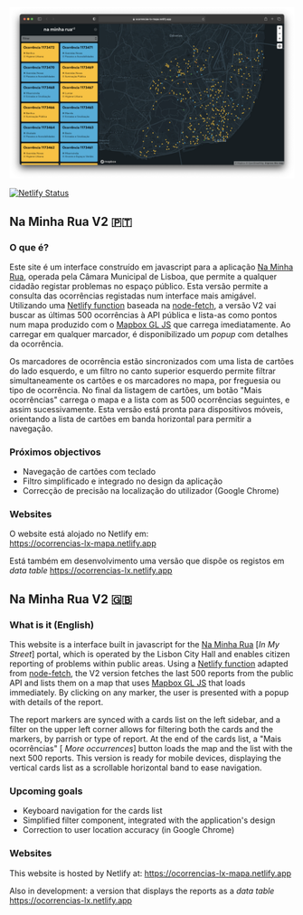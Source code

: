 ![](screenshot.png)

[![Netlify Status](https://api.netlify.com/api/v1/badges/df39e2a3-5926-415b-8622-fcdcf7cade81/deploy-status)](https://app.netlify.com/sites/ocorrencias-lx-mapa/deploys)

## Na Minha Rua V2 🇵🇹

### O que é?

Este site é um interface construído em javascript para a aplicação [Na Minha Rua](https://naminharualx.cm-lisboa.pt/), operada pela Câmara Municipal de Lisboa, que permite a qualquer cidadão registar problemas no espaço público. Esta versão permite a consulta das ocorrências registadas num interface mais amigável. Utilizando uma [Netlify function](https://www.netlify.com/products/functions/) baseada na [node-fetch](https://github.com/sanity-io/netlify-cli/blob/master/src/functions-templates/unused_ts/node-fetch/node-fetch.ts), a versão V2 vai buscar as últimas 500 ocorrências à API pública e lista-as como pontos num mapa produzido com o [Mapbox GL JS](https://github.com/mapbox/mapbox-gl-js) que carrega imediatamente. Ao carregar em qualquer marcador, é disponibilizado um _popup_ com detalhes da ocorrência. 

Os marcadores de ocorrência estão sincronizados com uma lista de cartões do lado esquerdo, e um filtro no canto superior esquerdo permite filtrar simultaneamente os cartões e os marcadores no mapa, por freguesia ou tipo de ocorrência. No final da listagem de cartões, um botão "Mais ocorrências" carrega o mapa e a lista com as 500 ocorrências seguintes, e assim sucessivamente. Esta versão está pronta para dispositivos móveis, orientando a lista de cartões em banda horizontal para permitir a navegação.

### Próximos objectivos
- Navegação de cartões com teclado
- Filtro simplificado e integrado no design da aplicação
- Correcção de precisão na localização do utilizador (Google Chrome)

### Websites
O website está alojado no Netlify em:   
https://ocorrencias-lx-mapa.netlify.app

Está também em desenvolvimento uma versão que dispõe os registos em _data table_
https://ocorrencias-lx.netlify.app

## Na Minha Rua V2 🇬🇧

### What is it (English)

This website is a interface built in javascript for the [Na Minha Rua](https://naminharualx.cm-lisboa.pt/) [_In My Street_] portal, which is operated by the Lisbon City Hall and enables citizen reporting of problems within public areas. Using a [Netlify function](https://www.netlify.com/products/functions/) adapted from [node-fetch](https://github.com/sanity-io/netlify-cli/blob/master/src/functions-templates/unused_ts/node-fetch/node-fetch.ts), the V2 version fetches the last 500 reports from the public API and lists them on a map that uses [Mapbox GL JS](https://github.com/mapbox/mapbox-gl-js) that loads immediately. By clicking on any marker, the user is presented with a popup with details of the report.

The report markers are synced with a cards list on the left sidebar, and a filter on the upper left corner allows for filtering both the cards and the markers, by parrish or type of report. At the end of the cards list, a "Mais ocorrências" [ _More occurrences_] button loads the map and the list with the next 500 reports. This version is ready for mobile devices, displaying the vertical cards list as a scrollable horizontal band to ease navigation.

### Upcoming goals
- Keyboard navigation for the cards list
- Simplified filter component, integrated with the application's design
- Correction to user location accuracy (in Google Chrome)

### Websites
This website is hosted by Netlify at:
https://ocorrencias-lx-mapa.netlify.app

Also in development: a version that displays the reports as a _data table_
https://ocorrencias-lx.netlify.app
